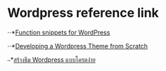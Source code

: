 # Wordpress reference link

⋅⋅*[Function snippets for WordPress](https://github.com/taniarascia/wp-functions)

⋅⋅*[Developing a Wordpress Theme from Scratch](https://www.taniarascia.com/developing-a-wordpress-theme-from-scratch/)

⋅⋅*[สร้างธีม Wordpress แบบโครตง่าย](https://r-non.com/coding/wordpress/%E0%B8%AA%E0%B8%A3%E0%B9%89%E0%B8%B2%E0%B8%87%E0%B8%98%E0%B8%B5%E0%B8%A1-wordpress-%E0%B9%81%E0%B8%9A%E0%B8%9A%E0%B9%82%E0%B8%84%E0%B8%A3%E0%B8%95%E0%B8%87%E0%B9%88%E0%B8%B2%E0%B8%A2)
